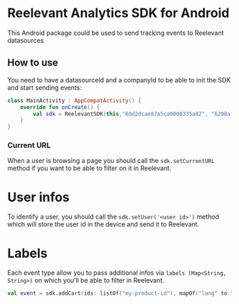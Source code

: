 # Reelevant Analytics SDK for Android

This Android package could be used to send tracking events to Reelevant datasources

## How to use

You need to have a datasourceId and a companyId to be able to init the SDK and start sending events:

``` Kotlin
class MainActivity : AppCompatActivity() {
    override fun onCreate() {
        val sdk = ReelevantSDK(this,"60d2dcae87a5ca0006335a82", "6298afcc7527000300387fdf")
    }
}
```

### Current URL

When a user is browsing a page you should call the `sdk.setCurrentURL` method if you want to be able to filter on it in Reelevant.

# User infos

To identify a user, you should call the `sdk.setUser('<user id>')` method which will store the user id in the device and send it to Reelevant.

# Labels

Each event type allow you to pass additional infos via `labels (Map<String, String>)` on which you'll be able to filter in Reelevant.

``` Kotlin
val event = sdk.addCart(ids: listOf("my-product-id"), mapOf("lang" to "en_US"))
```